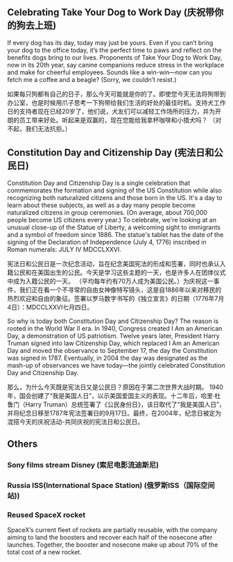 ## Celebrating Take Your Dog to Work Day (庆祝带你的狗去上班)

If every dog has its day, today may just be yours. Even if you can’t bring your dog to the office today, it’s the perfect time to paws and reflect on the benefits dogs bring to our lives. Proponents of Take Your Dog to Work Day, now in its 20th year, say canine companions reduce stress in the workplace and make for cheerful employees. Sounds like a win-win—now can you fetch me a coffee and a beagle? (Sorry, we couldn’t resist.)

如果每只狗都有自己的日子，那么今天可能就是你的了。即使您今天无法将狗带到办公室，也是时候用爪子思考一下狗带给我们生活的好处的最佳时机。支持犬工作日的支持者现在已经20岁了，他们说，犬友们可以减轻工作场所的压力，并为开朗的员工带来好处。听起来是双赢的，现在您能给我拿杯咖啡和小猎犬吗？ （对不起，我们无法抗拒。）

## Constitution Day and Citizenship Day (宪法日和公民日)

Constitution Day and Citizenship Day is a single celebration that commemorates the formation and signing of the US Constitution while also recognizing both naturalized citizens and those born in the US. It's a day to learn about these subjects, as well as a day many people become naturalized citizens in group ceremonies. (On average, about 700,000 people become US citizens every year.) To celebrate, we're looking at an unusual close-up of the Statue of Liberty, a welcoming sight to immigrants and a symbol of freedom since 1886. The statue's tablet has the date of the signing of the Declaration of Independence (July 4, 1776) inscribed in Roman numerals: JULY IV MDCCLXXVI.

宪法日和公民日是一次纪念活动，旨在纪念美国宪法的形成和签署，同时也承认入籍公民和在美国出生的公民。今天是学习这些主题的一天，也是许多人在团体仪式中成为入籍公民的一天。 （平均每年约有70万人成为美国公民。）为庆祝这一事件，我们正在看一个不寻常的自由女神像特写镜头，这是自1886年以来对移民的热烈欢迎和自由的象征。签署以罗马数字书写的《独立宣言》的日期（1776年7月4日）：MDCCLXXVI七月四日。


So why is today both Constitution Day and Citizenship Day? The reason is rooted in the World War II era. In 1940, Congress created I Am an American Day, a demonstration of US patriotism. Twelve years later, President Harry Truman signed into law Citizenship Day, which replaced I Am an American Day and moved the observance to September 17, the day the Constitution was signed in 1787. Eventually, in 2004 the day was designated as the mash-up of observances we have today—the jointly celebrated Constitution Day and Citizenship Day.

那么，为什么今天既是宪法日又是公民日？原因在于第二次世界大战时期。 1940年，国会创建了“我是美国人日”，以示美国爱国主义的表现。十二年后，哈里·杜鲁门（Harry Truman）总统签署了《公民身份日》，该日取代了“我是美国人日”，并将纪念日移至1787年宪法签署日的9月17日。最终，在2004年，纪念日被定为混搭今天的庆祝活动-共同庆祝的宪法日和公民日。

## Others

### Sony films stream Disney (索尼电影流迪斯尼)

### Russia ISS(International Space Station) (俄罗斯ISS（国际空间站))

### Reused SpaceX rocket
SpaceX’s current fleet of rockets are partially reusable, with the company aiming to land the boosters and recover each half of the nosecone after launches. Together, the booster and nosecone make up about 70% of the total cost of a new rocket.
